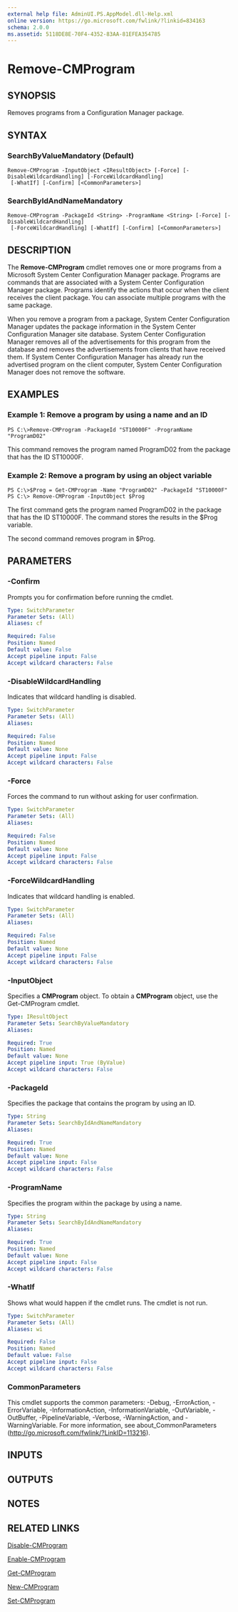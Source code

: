 ```yaml
---
external help file: AdminUI.PS.AppModel.dll-Help.xml
online version: https://go.microsoft.com/fwlink/?linkid=834163
schema: 2.0.0
ms.assetid: 5118DE8E-70F4-4352-83AA-81EFEA354785
---
```


# Remove-CMProgram

## SYNOPSIS
Removes programs from a Configuration Manager package.

## SYNTAX

### SearchByValueMandatory (Default)
```
Remove-CMProgram -InputObject <IResultObject> [-Force] [-DisableWildcardHandling] [-ForceWildcardHandling]
 [-WhatIf] [-Confirm] [<CommonParameters>]
```

### SearchByIdAndNameMandatory
```
Remove-CMProgram -PackageId <String> -ProgramName <String> [-Force] [-DisableWildcardHandling]
 [-ForceWildcardHandling] [-WhatIf] [-Confirm] [<CommonParameters>]
```

## DESCRIPTION
The **Remove-CMProgram** cmdlet removes one or more programs from a Microsoft System Center Configuration Manager package.
Programs are commands that are associated with a System Center Configuration Manager package.
Programs identify the actions that occur when the client receives the client package.
You can associate multiple programs with the same package.

When you remove a program from a package, System Center Configuration Manager updates the package information in the System Center Configuration Manager site database.
System Center Configuration Manager removes all of the advertisements for this program from the database and removes the advertisements from clients that have received them.
If System Center Configuration Manager has already run the advertised program on the client computer, System Center Configuration Manager does not remove the software.

## EXAMPLES

### Example 1: Remove a program by using a name and an ID
```
PS C:\>Remove-CMProgram -PackageId "ST10000F" -ProgramName "ProgramD02"
```

This command removes the program named ProgramD02 from the package that has the ID ST10000F.

### Example 2: Remove a program by using an object variable
```
PS C:\>$Prog = Get-CMProgram -Name "ProgramD02" -PackageId "ST10000F"
PS C:\> Remove-CMProgram -InputObject $Prog
```

The first command gets the program named ProgramD02 in the package that has the ID ST10000F.
The command stores the results in the $Prog variable.

The second command removes program in $Prog.

## PARAMETERS

### -Confirm
Prompts you for confirmation before running the cmdlet.

```yaml
Type: SwitchParameter
Parameter Sets: (All)
Aliases: cf

Required: False
Position: Named
Default value: False
Accept pipeline input: False
Accept wildcard characters: False
```

### -DisableWildcardHandling
Indicates that wildcard handling is disabled.

```yaml
Type: SwitchParameter
Parameter Sets: (All)
Aliases: 

Required: False
Position: Named
Default value: None
Accept pipeline input: False
Accept wildcard characters: False
```

### -Force
Forces the command to run without asking for user confirmation.

```yaml
Type: SwitchParameter
Parameter Sets: (All)
Aliases: 

Required: False
Position: Named
Default value: None
Accept pipeline input: False
Accept wildcard characters: False
```

### -ForceWildcardHandling
Indicates that wildcard handling is enabled.

```yaml
Type: SwitchParameter
Parameter Sets: (All)
Aliases: 

Required: False
Position: Named
Default value: None
Accept pipeline input: False
Accept wildcard characters: False
```

### -InputObject
Specifies a **CMProgram** object.
To obtain a **CMProgram** object, use the Get-CMProgram cmdlet.

```yaml
Type: IResultObject
Parameter Sets: SearchByValueMandatory
Aliases: 

Required: True
Position: Named
Default value: None
Accept pipeline input: True (ByValue)
Accept wildcard characters: False
```

### -PackageId
Specifies the package that contains the program by using an ID.

```yaml
Type: String
Parameter Sets: SearchByIdAndNameMandatory
Aliases: 

Required: True
Position: Named
Default value: None
Accept pipeline input: False
Accept wildcard characters: False
```

### -ProgramName
Specifies the program within the package by using a name.

```yaml
Type: String
Parameter Sets: SearchByIdAndNameMandatory
Aliases: 

Required: True
Position: Named
Default value: None
Accept pipeline input: False
Accept wildcard characters: False
```

### -WhatIf
Shows what would happen if the cmdlet runs.
The cmdlet is not run.

```yaml
Type: SwitchParameter
Parameter Sets: (All)
Aliases: wi

Required: False
Position: Named
Default value: False
Accept pipeline input: False
Accept wildcard characters: False
```

### CommonParameters
This cmdlet supports the common parameters: -Debug, -ErrorAction, -ErrorVariable, -InformationAction, -InformationVariable, -OutVariable, -OutBuffer, -PipelineVariable, -Verbose, -WarningAction, and -WarningVariable. For more information, see about_CommonParameters (http://go.microsoft.com/fwlink/?LinkID=113216).

## INPUTS

## OUTPUTS

## NOTES

## RELATED LINKS

[Disable-CMProgram](./Disable-CMProgram.md)

[Enable-CMProgram](./Enable-CMProgram.md)

[Get-CMProgram](./Get-CMProgram.md)

[New-CMProgram](./New-CMProgram.md)

[Set-CMProgram](./Set-CMProgram.md)


